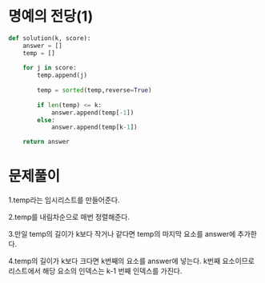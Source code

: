 # 명예의 전당(1)

~~~python
def solution(k, score):
    answer = []
    temp = []
    
    for j in score:
        temp.append(j)
        
        temp = sorted(temp,reverse=True)
        
        if len(temp) <= k:
            answer.append(temp[-1])
        else:
            answer.append(temp[k-1])

    return answer
~~~

# 문제풀이
<div>1.temp라는 임시리스트를 만들어준다.</div>

2.temp를 내림차순으로 매번 정렬해준다.

3.만일 temp의 길이가 k보다 작거나 같다면 temp의 마지막 요소를 answer에 추가한다.

4.temp의 길이가 k보다 크다면 k번째의 요소를 answer에 넣는다. k번째 요소이므로 리스트에서 해당 요소의 인덱스는 k-1 번째 인덱스를 가진다.
